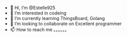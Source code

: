 - 👋 Hi, I’m @Estelle925
- 👀 I’m interested in codeing
- 🌱 I’m currently learning ThingsBoard, Golang 
- 💞️ I’m looking to collaborate on Excellent programmer
- 📫 How to reach me 。。。。。。

<!---
Estelle925/Estelle925 is a ✨ special ✨ repository because its `README.md` (this file) appears on your GitHub profile.
You can click the Preview link to take a look at your changes.
--->
